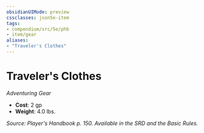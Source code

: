 ```yaml
---
obsidianUIMode: preview
cssclasses: json5e-item
tags:
- compendium/src/5e/phb
- item/gear
aliases: 
- "Traveler's Clothes"
---
```

# Traveler's Clothes
*Adventuring Gear*  

- **Cost**: 2 gp
- **Weight**: 4.0 lbs.

*Source: Player's Handbook p. 150. Available in the SRD and the Basic Rules.*